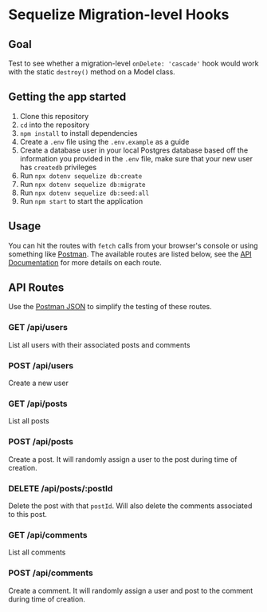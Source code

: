 # Sequelize Migration-level Hooks

## Goal

Test to see whether a migration-level `onDelete: 'cascade'` hook would work with
the static `destroy()` method on a Model class.

## Getting the app started

1. Clone this repository
2. `cd` into the repository
3. `npm install` to install dependencies
4. Create a `.env` file using the `.env.example` as a guide
5. Create a database user in your local Postgres database based off the
   information you provided in the `.env` file, make sure that your new user has
   `createdb` privileges
6. Run `npx dotenv sequelize db:create`
7. Run `npx dotenv sequelize db:migrate`
8. Run `npx dotenv sequelize db:seed:all`
9. Run `npm start` to start the application

## Usage

You can hit the routes with `fetch` calls from your browser's console or using
something like [Postman]. The available routes are listed below, see the [API
Documentation] for more details on each route.

## API Routes

Use the [Postman JSON] to simplify the testing of these routes.

### GET /api/users

List all users with their associated posts and comments

### POST /api/users

Create a new user

### GET /api/posts

List all posts

### POST /api/posts

Create a post. It will randomly assign a user to the post during time of
creation.

### DELETE /api/posts/:postId

Delete the post with that `postId`. Will also delete the comments associated to
this post.

### GET /api/comments

List all comments

### POST /api/comments

Create a comment. It will randomly assign a user and post to the comment during
time of creation.

[Postman]: https://www.postman.com/
[API Documentation]: ./API_DOCUMENTATION.md
[Postman JSON]: ./migration_hooks.postman_collection.json
